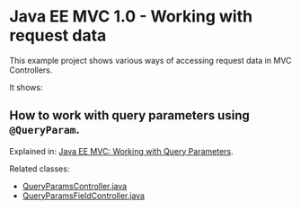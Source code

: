 Java EE MVC 1.0 - Working with request data
=============
This example project shows various ways of accessing request data in MVC Controllers.


It shows:

## How to work with query parameters using `@QueryParam`.

Explained in: [Java EE MVC: Working with Query Parameters][1].

Related classes:

* [QueryParamsController.java][2]
* [QueryParamsFieldController.java][3]



[1]: http://www.mscharhag.com/java-ee-mvc/query-parameters
[2]: https://github.com/mscharhag/java-ee-8-mvc/blob/master/request-data/src/main/java/com/mscharhag/javaee8/mvc/requestparams/QueryParamsController.java
[3]: https://github.com/mscharhag/java-ee-8-mvc/blob/master/request-data/src/main/java/com/mscharhag/javaee8/mvc/requestparams/QueryParamsFieldController.java